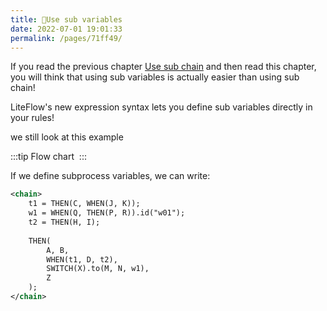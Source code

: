 ```yaml
---
title: 🍂Use sub variables
date: 2022-07-01 19:01:33
permalink: /pages/71ff49/
---
```


If you read the previous chapter [Use sub chain](/pages/dc5df7/) and then read this chapter, you will think that using sub variables is actually easier than using sub chain!

LiteFlow's new expression syntax lets you define sub variables directly in your rules!

we still look at this example

:::tip Flow chart
<img :src="$withBase('/img/flow_example/e8.svg')" style="zoom: 80%" class="no-zoom">
:::

If we define subprocess variables, we can write:

```xml
<chain>
    t1 = THEN(C, WHEN(J, K));
    w1 = WHEN(Q, THEN(P, R)).id("w01");
    t2 = THEN(H, I);
    
    THEN(
        A, B,
        WHEN(t1, D, t2),
        SWITCH(X).to(M, N, w1),
        Z
    );
</chain>
```